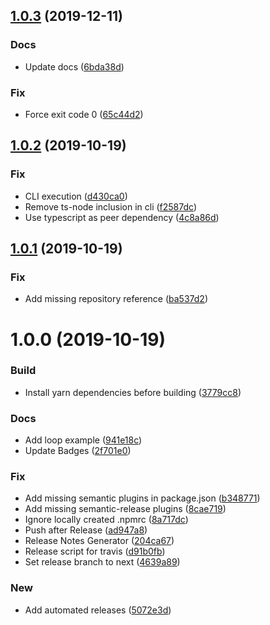 ## [1.0.3](https://github.com/jeanfortheweb/typeorm-fixture-builder/compare/v1.0.2...v1.0.3) (2019-12-11)


### Docs

* Update docs ([6bda38d](https://github.com/jeanfortheweb/typeorm-fixture-builder/commit/6bda38d360168cd72d3cfd436b5bd77cdb2d5ab3))

### Fix

* Force exit code 0 ([65c44d2](https://github.com/jeanfortheweb/typeorm-fixture-builder/commit/65c44d2d576cc91e6c8fc895d9b0706e337c88bb))

## [1.0.2](https://github.com/jeanfortheweb/typeorm-fixture-builder/compare/v1.0.1...v1.0.2) (2019-10-19)


### Fix

* CLI execution ([d430ca0](https://github.com/jeanfortheweb/typeorm-fixture-builder/commit/d430ca00b06a9743af69fde0b5fa91013ad4c4e5))
* Remove ts-node inclusion in cli ([f2587dc](https://github.com/jeanfortheweb/typeorm-fixture-builder/commit/f2587dc11d2f36499f134ac530a5a470e8097fe0))
* Use typescript as peer dependency ([4c8a86d](https://github.com/jeanfortheweb/typeorm-fixture-builder/commit/4c8a86d38c73091b26a5043f410a224dd980bb6b))

## [1.0.1](https://github.com/jeanfortheweb/typeorm-fixture-builder/compare/v1.0.0...v1.0.1) (2019-10-19)


### Fix

* Add missing repository reference ([ba537d2](https://github.com/jeanfortheweb/typeorm-fixture-builder/commit/ba537d2c8e704beb43a620b2bf0fb4aa54a6bab8))

# 1.0.0 (2019-10-19)


### Build

* Install yarn dependencies before building ([3779cc8](https://github.com/jeanfortheweb/typeorm-fixture-builder/commit/3779cc85890f97ce9ed25c62f32fe436a3b1952c))

### Docs

* Add loop example ([941e18c](https://github.com/jeanfortheweb/typeorm-fixture-builder/commit/941e18cb4afe09d045fb2ae8f4c45039c2f67973))
* Update Badges ([2f701e0](https://github.com/jeanfortheweb/typeorm-fixture-builder/commit/2f701e054579a728883a06d22c2c17b0df0a6b5b))

### Fix

* Add missing semantic plugins in package.json ([b348771](https://github.com/jeanfortheweb/typeorm-fixture-builder/commit/b34877178b3e2519d8f5fcd57fe0c64b525313ce))
* Add missing semantic-release plugins ([8cae719](https://github.com/jeanfortheweb/typeorm-fixture-builder/commit/8cae7193503943e34b0b176b5e9c9168c35e53cf))
* Ignore locally created .npmrc ([8a717dc](https://github.com/jeanfortheweb/typeorm-fixture-builder/commit/8a717dc1d97bfcceeec19a036b9b647a50f31bc8))
* Push after Release ([ad947a8](https://github.com/jeanfortheweb/typeorm-fixture-builder/commit/ad947a83c0bf235fe1eb296bddeee274c9d7d28d))
* Release Notes Generator ([204ca67](https://github.com/jeanfortheweb/typeorm-fixture-builder/commit/204ca6742c17205aa77e538904da7d606160548f))
* Release script for travis ([d91b0fb](https://github.com/jeanfortheweb/typeorm-fixture-builder/commit/d91b0fba6efe28ec537b48e32e9ab912e3742a55))
* Set release branch to next ([4639a89](https://github.com/jeanfortheweb/typeorm-fixture-builder/commit/4639a895e2e945dca3116921ce4dbe342a2569ec))

### New

* Add automated releases ([5072e3d](https://github.com/jeanfortheweb/typeorm-fixture-builder/commit/5072e3d6c2e338928caa95df90cb89b4b9bb1972))
